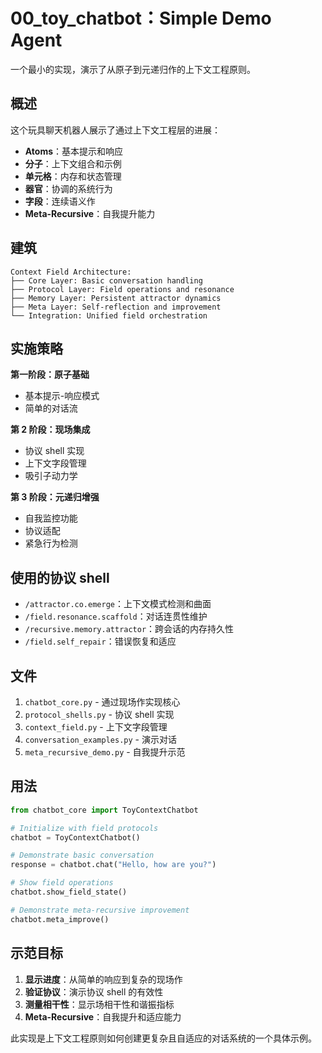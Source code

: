 # 00_toy_chatbot：Simple Demo Agent

一个最小的实现，演示了从原子到元递归作的上下文工程原则。

## 概述

这个玩具聊天机器人展示了通过上下文工程层的进展：
- **Atoms**：基本提示和响应
- **分子**：上下文组合和示例  
- **单元格**：内存和状态管理
- **器官**：协调的系统行为
- **字段**：连续语义作
- **Meta-Recursive**：自我提升能力

## 建筑

```
Context Field Architecture:
├── Core Layer: Basic conversation handling
├── Protocol Layer: Field operations and resonance
├── Memory Layer: Persistent attractor dynamics
├── Meta Layer: Self-reflection and improvement
└── Integration: Unified field orchestration
```

## 实施策略

**第一阶段：原子基础**
- 基本提示-响应模式
- 简单的对话流

**第 2 阶段：现场集成** 
- 协议 shell 实现
- 上下文字段管理
- 吸引子动力学

**第 3 阶段：元递归增强**
- 自我监控功能
- 协议适配
- 紧急行为检测

## 使用的协议 shell

- `/attractor.co.emerge`：上下文模式检测和曲面
- `/field.resonance.scaffold`：对话连贯性维护  
- `/recursive.memory.attractor`：跨会话的内存持久性
- `/field.self_repair`：错误恢复和适应

## 文件

1. `chatbot_core.py` - 通过现场作实现核心
2. `protocol_shells.py` - 协议 shell 实现
3. `context_field.py` - 上下文字段管理
4. `conversation_examples.py` - 演示对话
5. `meta_recursive_demo.py` - 自我提升示范

## 用法

```python
from chatbot_core import ToyContextChatbot

# Initialize with field protocols
chatbot = ToyContextChatbot()

# Demonstrate basic conversation
response = chatbot.chat("Hello, how are you?")

# Show field operations
chatbot.show_field_state()

# Demonstrate meta-recursive improvement
chatbot.meta_improve()
```

## 示范目标

1. **显示进度**：从简单的响应到复杂的现场作
2. **验证协议**：演示协议 shell 的有效性
3. **测量相干性**：显示场相干性和谐振指标
4. **Meta-Recursive**：自我提升和适应能力

此实现是上下文工程原则如何创建更复杂且自适应的对话系统的一个具体示例。
